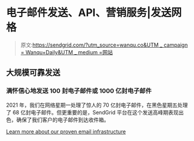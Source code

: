 # 电子邮件发送、API、营销服务|发送网格

> 原文:[https://sendgrid.com/?utm_source=wanqu.co&UTM _ campaign = Wanqu+Daily&UTM _ medium =网站](https://sendgrid.com/?utm_source=wanqu.co&utm_campaign=Wanqu+Daily&utm_medium=website)

## 大规模可靠发送

### 满怀信心地发送 100 封电子邮件或 1000 亿封电子邮件

2021 年，我们在网络星期一处理了惊人的 70 亿封电子邮件，在黑色星期五处理了 68 亿封电子邮件。但更重要的是，SendGrid 平台在这个发送高峰期表现出色，确保了我们客户的电子邮件到达收件箱。

[Learn more about our proven email infrastructure](https://sendgrid.com/solutions/email-api/proven-email-infrastructure/)